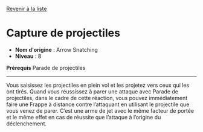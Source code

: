 [Revenir à la liste](list.md)

# Capture de projectiles

 * **Nom d'origine** : Arrow Snatching
 * **Niveau** : 8


<p><strong>Prérequis</strong> Parade de projectiles</p>
<hr>
<p>Vous saisissez les projectiles en plein vol et les projetez vers ceux qui les ont tirés. Quand vous réussissez à parer une attaque avec Parade de projectiles, dans le cadre de cette réaction, vous pouvez immédiatement faire une Frappe à distance contre l’attaquant en utilisant le projectile que vous venez de parer. C’est une arme de jet avec le même facteur de portée et le même effet en cas de réussite que l’attaque à l’origine du déclenchement.</p>